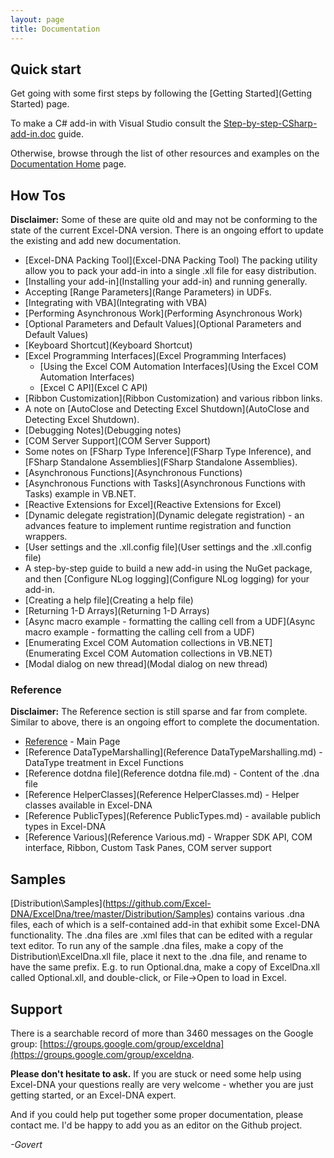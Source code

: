```yaml
---
layout: page
title: Documentation
---
```


## Quick start

Get going with some first steps by following the [Getting Started](Getting Started) page.

To make a C# add-in with Visual Studio consult the [Step-by-step-CSharp-add-in.doc](assets/Step-by-step-CSharp-add-in.doc) guide.

Otherwise, browse through the list of other resources and examples on the [Documentation Home](index) page.

## How Tos
**Disclaimer:** Some of these are quite old and may not be conforming to the state of the current Excel-DNA version. There is an ongoing effort to update the existing and add new documentation.

* [Excel-DNA Packing Tool](Excel-DNA Packing Tool) The packing utility allow you to pack your add-in into a single .xll file for easy distribution.
* [Installing your add-in](Installing your add-in) and running generally.
* Accepting [Range Parameters](Range Parameters) in UDFs.
* [Integrating with VBA](Integrating with VBA) 
* [Performing Asynchronous Work](Performing Asynchronous Work)
* [Optional Parameters and Default Values](Optional Parameters and Default Values)
* [Keyboard Shortcut](Keyboard Shortcut)
* [Excel Programming Interfaces](Excel Programming Interfaces)
	* [Using the Excel COM Automation Interfaces](Using the Excel COM Automation Interfaces)
	* [Excel C API](Excel C API)
* [Ribbon Customization](Ribbon Customization) and various ribbon links.
* A note on [AutoClose and Detecting Excel Shutdown](AutoClose and Detecting Excel Shutdown).
* [Debugging Notes](Debugging notes)
* [COM Server Support](COM Server Support)
* Some notes on [FSharp Type Inference](FSharp Type Inference), and [FSharp Standalone Assemblies](FSharp Standalone Assemblies).
* [Asynchronous Functions](Asynchronous Functions)
* [Asynchronous Functions with Tasks](Asynchronous Functions with Tasks) example in VB.NET.
* [Reactive Extensions for Excel](Reactive Extensions for Excel)
* [Dynamic delegate registration](Dynamic delegate registration) - an advances feature to implement runtime registration and function wrappers.
* [User settings and the .xll.config file](User settings and the .xll.config file)
* A step-by-step guide to build a new add-in using the NuGet package, and then [Configure NLog logging](Configure NLog logging) for your add-in.
* [Creating a help file](Creating a help file)
* [Returning 1-D Arrays](Returning 1-D Arrays)
* [Async macro example - formatting the calling cell from a UDF](Async macro example - formatting the calling cell from a UDF)
* [Enumerating Excel COM Automation collections in VB.NET](Enumerating Excel COM Automation collections in VB.NET)
* [Modal dialog on new thread](Modal dialog on new thread)

### Reference
**Disclaimer:** The Reference section is still sparse and far from complete. Similar to above, there is an ongoing effort to complete the documentation.

* [Reference](Reference.md) - Main Page
* [Reference DataTypeMarshalling](Reference DataTypeMarshalling.md) - DataType treatment in Excel Functions
* [Reference dotdna file](Reference dotdna file.md) - Content of the .dna file
* [Reference HelperClasses](Reference HelperClasses.md) - Helper classes available in Excel-DNA
* [Reference PublicTypes](Reference PublicTypes.md) - available publich types in Excel-DNA
* [Reference Various](Reference Various.md) - Wrapper SDK API, COM interface, Ribbon, Custom Task Panes, COM server support

## Samples

[Distribution\Samples\](https://github.com/Excel-DNA/ExcelDna/tree/master/Distribution/Samples) contains various .dna files, each of which is a self-contained add-in that exhibit some Excel-DNA functionality.
The .dna files are .xml files that can be edited with a regular text editor.
To run any of the sample .dna files, make a copy of the Distribution\ExcelDna.xll file, place it next to the .dna file, and rename to have the same prefix. E.g. to run Optional.dna, make a copy of ExcelDna.xll called Optional.xll, and double-click, or File->Open to load in Excel.

## Support

There is a searchable record of more than 3460 messages on the Google group: [https://groups.google.com/group/exceldna](https://groups.google.com/group/exceldna.

**Please don't hesitate to ask.** If you are stuck or need some help using Excel-DNA your questions really are very welcome - whether you are just getting started, or an Excel-DNA expert.

And if you could help put together some proper documentation, please contact me. I'd be happy to add you as an editor on the Github project.

_-Govert_